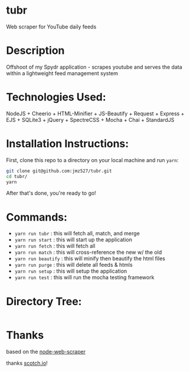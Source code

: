 # tubr
Web scraper for YouTube daily feeds 

# Description

Offshoot of my Spydr application - scrapes youtube and serves the data within a lightweight feed management system

# Technologies Used:

NodeJS + Cheerio + HTML-Minifier + JS-Beautify + Request + Express + EJS + SQLite3 + jQuery + SpectreCSS + Mocha + Chai + StandardJS

# Installation Instructions:

First, clone this repo to a directory on your local machine and run `yarn`:

```sh
git clone git@github.com:jmz527/tubr.git
cd tubr/
yarn
```

After that's done, you're ready to go!

# Commands:

* `yarn run tubr`        :       this will fetch all, match, and merge
* `yarn run start`       :       this will start up the application
* `yarn run fetch`       :       this will fetch all
* `yarn run match`    	 :       this will cross-reference the new w/ the old
* `yarn run beautify`    :       this will minify then beautify the html files
* `yarn run purge`       :       this will delete all feeds & htmls
* `yarn run setup`       :       this will setup the application
* `yarn run test`        :       this will run the mocha testing framework

# Directory Tree:

```sh

```

# Thanks

based on the [node-web-scraper](https://github.com/scotch-io/node-web-scraper)

thanks [scotch.io](https://scotch.io/)!